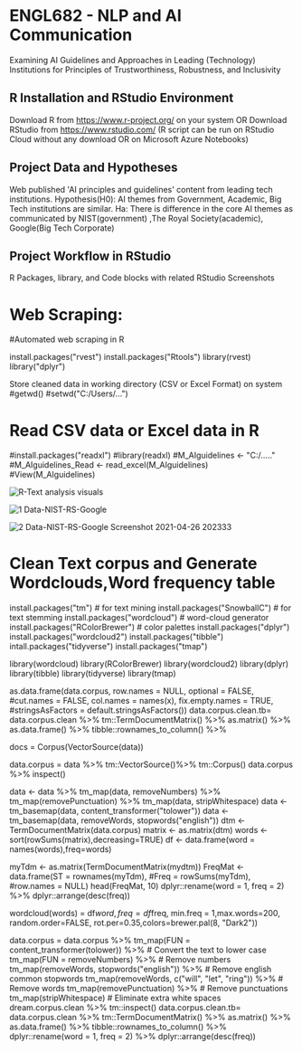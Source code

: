 # ENGL682 - NLP and AI Communication
Examining AI Guidelines and Approaches in Leading (Technology)
Institutions for Principles of Trustworthiness, Robustness, and Inclusivity

## R Installation and RStudio Environment
Download R from https://www.r-project.org/ on your system OR Download RStudio from https://www.rstudio.com/
(R script can be run on RStudio Cloud without any download OR on Microsoft Azure Notebooks)

## Project Data and Hypotheses
Web published 'AI principles and guidelines' content from leading tech institutions.
Hypothesis(H0): AI themes from Government, Academic, Big Tech institutions are similar.
Ha: There is difference in the core AI themes as communicated by NIST(government) ,The Royal Society(academic), Google(Big Tech Corporate)

##  Project Workflow in RStudio
 R Packages, library, and Code blocks with related RStudio Screenshots
 
 
 # Web Scraping:
#Automated web scraping in R

install.packages("rvest")
install.packages("Rtools")
library(rvest)
library("dplyr")

Store cleaned data in working directory (CSV or Excel Format) on system
#getwd()
#setwd("C:/Users/...")

# Read CSV data or Excel data in R
#install.packages("readxl")
#library(readxl)
#M_AIguidelines <- "C:/....."
#M_AIguidelines_Read <- read_excel(M_AIguidelines)
#View(M_AIguidelines)

![R-Text analysis visuals](https://user-images.githubusercontent.com/87854956/126885737-327869c7-0d70-4385-8ec5-f8834f8b4531.png)

![1  Data-NIST-RS-Google](https://user-images.githubusercontent.com/87854956/126885771-a4ded151-52d0-4b1d-9cad-8c76810660e1.png)

![2  Data-NIST-RS-Google Screenshot 2021-04-26 202333](https://user-images.githubusercontent.com/87854956/126885776-52e670bc-f2e9-4084-b9c4-a3be6282b569.png)

# Clean Text corpus and Generate Wordclouds,Word frequency table

install.packages("tm")  # for text mining
install.packages("SnowballC") # for text stemming
install.packages("wordcloud") # word-cloud generator 
install.packages("RColorBrewer") # color palettes
install.packages("dplyr")
install.packages("wordcloud2")
install.packages("tibble")
intall.packages("tidyverse")
install.packages("tmap")

library(wordcloud)
library(RColorBrewer)
library(wordcloud2)
library(dplyr)
library(tibble)
library(tidyverse)
library(tmap)

as.data.frame(data.corpus, row.names = NULL, optional = FALSE,
              #cut.names = FALSE, col.names = names(x), fix.empty.names = TRUE,
              #stringsAsFactors = default.stringsAsFactors())
data.corpus.clean.tb=  data.corpus.clean %>% 
  tm::TermDocumentMatrix() %>% 
  as.matrix() %>% as.data.frame() %>% 
  tibble::rownames_to_column() %>%
  
 docs = Corpus(VectorSource(data))
 
 data.corpus = data  %>% 
  tm::VectorSource()%>% 
  tm::Corpus()
data.corpus %>% inspect()

data <- data %>%
  tm_map(data, removeNumbers) %>%
  tm_map(removePunctuation) %>%
  tm_map(data, stripWhitespace)
data <- tm_basemap(data, content_transformer("tolower"))
data <- tm_basemap(data, removeWords, stopwords("english"))
dtm <- TermDocumentMatrix(data.corpus) 
matrix <- as.matrix(dtm) 
words <- sort(rowSums(matrix),decreasing=TRUE)
df <- data.frame(word = names(words),freq=words)

myTdm <- as.matrix(TermDocumentMatrix(mydtm))
FreqMat <- data.frame(ST = rownames(myTdm), 
                      #Freq = rowSums(myTdm), 
                      #row.names = NULL)
head(FreqMat, 10)
dplyr::rename(word = 1, freq = 2) %>%
  dplyr::arrange(desc(freq))

wordcloud(words) = df$word, freq = df$freq, min.freq = 1,max.words=200, random.order=FALSE, rot.per=0.35,colors=brewer.pal(8, "Dark2"))

data.corpus =  data.corpus %>%
  tm_map(FUN = content_transformer(tolower)) %>% # Convert the text to lower case
  tm_map(FUN = removeNumbers) %>% # Remove numbers
  tm_map(removeWords, stopwords("english")) %>% # Remove english common stopwords
  tm_map(removeWords, c("will", "let", "ring")) %>%   # Remove words 
  tm_map(removePunctuation) %>%   # Remove punctuations
  tm_map(stripWhitespace)   # Eliminate extra white spaces
dream.corpus.clean %>% tm::inspect()
data.corpus.clean.tb=  data.corpus.clean %>% 
  tm::TermDocumentMatrix() %>% 
  as.matrix() %>% as.data.frame() %>% 
  tibble::rownames_to_column() %>%
  dplyr::rename(word = 1, freq = 2) %>%
  dplyr::arrange(desc(freq))
  


